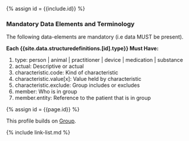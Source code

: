 {% assign id = {{include.id}} %}
<!--Begin Generated Intro Tag (DO NOT REMOVE)-->
### Mandatory Data Elements and Terminology
The following data-elements are mandatory (i.e data MUST be present).

**Each {{site.data.structuredefinitions.[id].type}} Must Have:**
1. type: person \| animal \| practitioner \| device \| medication \| substance
2. actual: Descriptive or actual
3. characteristic.code: Kind of characteristic
4. characteristic.value[x]: Value held by characteristic
5. characteristic.exclude: Group includes or excludes
6. member: Who is in group
7. member.entity: Reference to the patient that is in group

<!--End Generated Intro (DO NOT REMOVE)-->


{% assign id = {{page.id}} %}

This profile builds on [Group](https://www.hl7.org/fhir/group.html).

<!--

Each {{site.data.structuredefinitions.[id].type}} *should* have ([Must Support](guidance.html#must-support)):

1. The beneficiary

-->

<!-- ### Examples-->

<!--{% include list-simple-organizations.xhtml %} -->

{% include link-list.md %}

